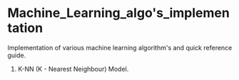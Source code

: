 # Machine_Learning_algo's_implementation
Implementation of various machine learning algorithm's and quick reference guide.

1. K-NN (K - Nearest Neighbour) Model.
